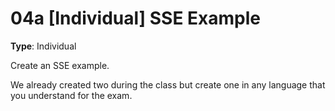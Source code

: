 # 04a [Individual] SSE Example

**Type**: Individual

Create an SSE example. 

We already created two during the class but create one in any language that you understand for the exam. 

